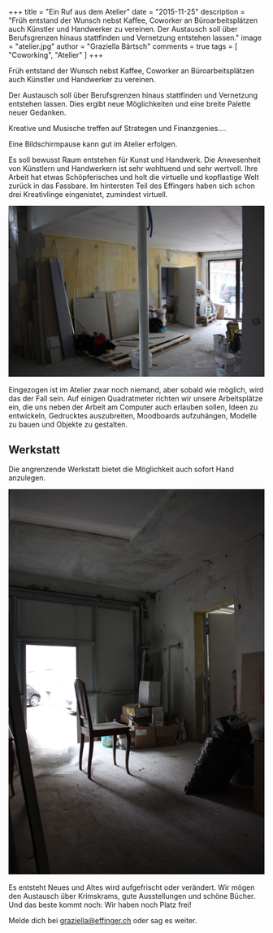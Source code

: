 +++
title = "Ein Ruf aus dem Atelier"
date = "2015-11-25"
description = "Früh entstand der Wunsch nebst Kaffee, Coworker an Büroarbeitsplätzen auch Künstler und Handwerker zu vereinen. Der Austausch soll über Berufsgrenzen hinaus stattfinden und Vernetzung entstehen lassen."
image = "atelier.jpg"
author = "Graziella Bärtsch"
comments = true
tags = [ "Coworking", "Atelier" ]
+++

<div class="lead">
Früh entstand der Wunsch nebst Kaffee, Coworker an Büroarbeitsplätzen auch Künstler und Handwerker zu vereinen.
</div>

Der Austausch soll über Berufsgrenzen hinaus stattfinden und Vernetzung entstehen lassen. Dies ergibt neue Möglichkeiten und eine breite Palette neuer Gedanken.

Kreative und Musische treffen auf Strategen und Finanzgenies....

Eine Bildschirmpause kann gut im Atelier erfolgen.

Es soll bewusst Raum entstehen für Kunst und Handwerk. Die Anwesenheit von Künstlern und Handwerkern ist sehr wohltuend und sehr wertvoll. Ihre Arbeit hat etwas Schöpferisches und holt die virtuelle und kopflastige Welt zurück in das Fassbare.
Im hintersten Teil des Effingers haben sich schon drei Kreativlinge eingenistet, zumindest virtuell.

![Atelier](atelier.jpg)

Eingezogen ist im Atelier zwar noch niemand, aber sobald wie möglich, wird das der Fall sein. Auf einigen Quadratmeter richten wir unsere Arbeitsplätze ein, die uns neben der Arbeit am Computer auch erlauben sollen, Ideen zu entwickeln, Gedrucktes auszubreiten, Moodboards aufzuhängen, Modelle zu bauen und Objekte zu gestalten.


## Werkstatt

Die angrenzende Werkstatt bietet die Möglichkeit auch sofort Hand anzulegen.

![Werkstatt](werkstatt.jpg)



Es entsteht Neues und Altes wird aufgefrischt oder verändert.
Wir mögen den Austausch über Krimskrams, gute Ausstellungen und schöne Bücher. Und das beste kommt noch: Wir haben noch Platz frei!

Melde dich bei [graziella@effinger.ch](mailto:graziella@effinger.ch) oder sag es weiter.